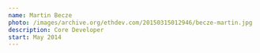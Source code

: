 ```yaml
---
name: Martin Becze
photo: /images/archive.org/ethdev.com/20150315012946/becze-martin.jpg
description: Core Developer
start: May 2014
---
```

